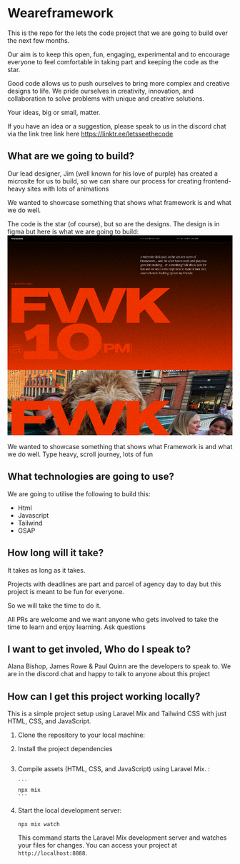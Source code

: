 # Weareframework

This is the repo for the lets the code project that we are going to build over the next few months.

Our aim is to keep this open, fun, engaging, experimental and to encourage everyone to feel comfortable in taking part and keeping the code as the star.

Good code allows us to push ourselves to bring more complex and creative designs to life.
We pride ourselves in creativity, innovation, and collaboration to solve problems with unique and creative solutions.

Your ideas, big or small, matter.

If you have an idea or a suggestion, please speak to us in the discord chat via the link tree link here https://linktr.ee/letsseethecode

## What are we going to build?

Our lead designer, Jim (well known for his love of purple) has created a microsite for us to build, so we can share our process for creating frontend-heavy sites with lots of animations

We wanted to showcase something that shows what framework is and what we do well.

The code is the star (of course), but so are the designs.
The design is in figma but here is what we are going to build:
![Alt text](assets/design.png "Optional title")

We wanted to showcase something that shows what Framework is and what we do well.
Type heavy, scroll journey, lots of fun

## What technologies are going to use?

We are going to utilise the following to build this:

- Html
- Javascript
- Tailwind
- GSAP

## How long will it take?

It takes as long as it takes.

Projects with deadlines are part and parcel of agency day to day but this project is meant to be fun for everyone.

So we will take the time to do it.

All PRs are welcome and we want anyone who gets involved to take the time to learn and enjoy learning. Ask questions

## I want to get involed, Who do I speak to?

Alana Bishop, James Rowe & Paul Quinn are the developers to speak to.
We are in the discord chat and happy to talk to anyone about this project

## How can I get this project working locally?

This is a simple project setup using Laravel Mix and Tailwind CSS with just HTML, CSS, and JavaScript.

1.  Clone the repository to your local machine:
2.  Install the project dependencies

    ```npm install

    ```

3.  Compile assets (HTML, CSS, and JavaScript) using Laravel Mix.
    :

        ```
        npx mix
        ```

4.  Start the local development server:

    ```
    npx mix watch
    ```

    This command starts the Laravel Mix development server and watches your files for changes. You can access your project at `http://localhost:8888`.
